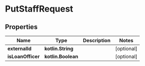 
# PutStaffRequest

## Properties
| Name | Type | Description | Notes |
| ------------ | ------------- | ------------- | ------------- |
| **externalId** | **kotlin.String** |  |  [optional] |
| **isLoanOfficer** | **kotlin.Boolean** |  |  [optional] |



